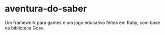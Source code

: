 aventura-do-saber
=================

Um framework para games e um jogo educativo feitos em Ruby, com base na biblioteca Gosu.
